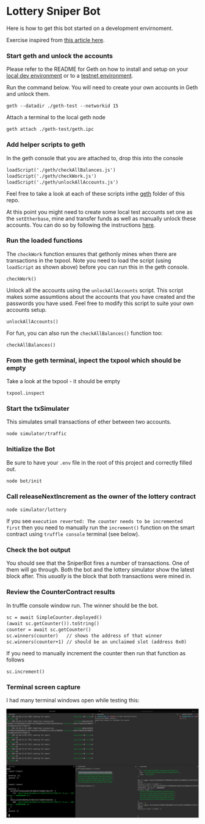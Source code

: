 # Lottery Sniper Bot

Here is how to get this bot started on a development envirnoment.

Exercise inspired from [this article here](https://medium.com/@amanusk/the-fastest-draw-on-the-blockchain-bzrx-example-6bd19fabdbe1).

### Start geth and unlock the accounts

Please refer to the README for Geth on how to install and setup on your [local dev environment](./geth/dev/README.md) or to a [testnet environment](./geth/ropsten/README.md).

Run the command below. You will need to create your own accounts in Geth and unlock them.

```
geth --datadir ./geth-test --networkid 15
```

Attach a terminal to the local geth node

```
geth attach ./geth-test/geth.ipc
```

### Add helper scripts to geth

In the geth console that you are attached to, drop this into the console

```
loadScript('./geth/checkAllBalances.js')
loadScript('./geth/checkWork.js')
loadScript('./geth/unlockAllAccounts.js')
```

Feel free to take a look at each of these scripts inthe [geth](./geth) folder of this repo.

At this point you might need to create some local test accounts set one as the `setEtherbase`, mine and transfer funds as well as manually unlock these accounts. You can do so by following the instructions [here](geth/dev/README.md).

### Run the loaded functions

The `checkWork` function ensures that gethonly mines when there are transactions in the txpool. Note you need to load the script (using `loadScript` as shown above) before you can run this in the geth console.

```
checkWork()
```

Unlock all the accounts using the `unlockAllAccounts` script. This script makes some assumtions about the accounts that you have created and the passwords you have used. Feel free to modify this script to suite your own accounts setup.

```
unlockAllAccounts()
```

For fun, you can also run the `checkAllBalances()` function too:

```
checkAllBalances()
```

### From the geth terminal, inpect the txpool which should be empty

Take a look at the txpool - it should be empty

```
txpool.inspect
```

### Start the txSimulater

This simulates small transactions of ether between two accounts.

```
node simulator/traffic
```

### Initialize the Bot

Be sure to have your `.env` file in the root of this project and correctly filled out.

```
node bot/init
```

### Call releaseNextIncrement as the owner of the lottery contract

```
node simulator/lottery
```

If you see `execution reverted: The counter needs to be incremented first` then you need to manually run the `increment()` function on the smart contract using `truffle console` terminal (see below).

### Check the bot output

You should see that the SniperBot fires a number of transactions. One of them will go through. Both the bot and the lottery simulator show the latest block after. This *usually* is the block that both transactions were mined in.

### Review the CounterContract results

In truffle console window run. The winner should be the bot.

```
sc = await SimpleCounter.deployed()
(await sc.getCounter()).toString()
counter = await sc.getCounter()
sc.winners(counter)   // shows the address of that winner
sc.winners(counter+1) // should be an unclaimed slot (address 0x0)
```

If you need to manually increment the counter then run that function as follows

```
sc.increment()
```

### Terminal screen capture

I had many terminal windows open while testing this:

<img src='img/bot-terminal-madness.png' ></img>